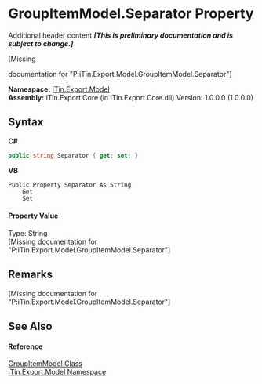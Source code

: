 # GroupItemModel.Separator Property 
Additional header content _**\[This is preliminary documentation and is subject to change.\]**_

\[Missing <summary> documentation for "P:iTin.Export.Model.GroupItemModel.Separator"\]

**Namespace:**&nbsp;<a href="ef57ffcc-e95e-b212-5a46-9aa6f5a3511f">iTin.Export.Model</a><br />**Assembly:**&nbsp;iTin.Export.Core (in iTin.Export.Core.dll) Version: 1.0.0.0 (1.0.0.0)

## Syntax

**C#**<br />
``` C#
public string Separator { get; set; }
```

**VB**<br />
``` VB
Public Property Separator As String
	Get
	Set
```


#### Property Value
Type: String<br />\[Missing <value> documentation for "P:iTin.Export.Model.GroupItemModel.Separator"\]

## Remarks
\[Missing <remarks> documentation for "P:iTin.Export.Model.GroupItemModel.Separator"\]

## See Also


#### Reference
<a href="aeab9006-ae6f-3a98-fb4a-69a6da2f53e1">GroupItemModel Class</a><br /><a href="ef57ffcc-e95e-b212-5a46-9aa6f5a3511f">iTin.Export.Model Namespace</a><br />